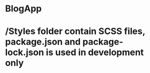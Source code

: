 # BlogApp

# /Styles folder contain SCSS files, package.json and package-lock.json is used in development only
